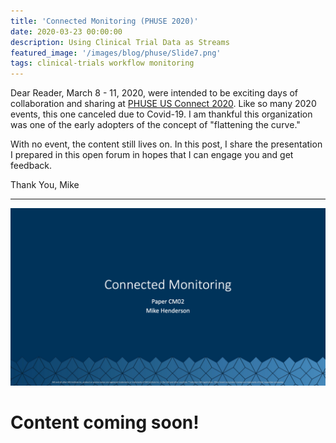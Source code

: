```yaml
---
title: 'Connected Monitoring (PHUSE 2020)'
date: 2020-03-23 00:00:00
description: Using Clinical Trial Data as Streams
featured_image: '/images/blog/phuse/Slide7.png'
tags: clinical-trials workflow monitoring
---
```


Dear Reader,
March 8 - 11, 2020, were intended to be exciting days of collaboration and sharing at [PHUSE US Connect 2020](https://www.phuse.eu/us-connect20).  Like so many 2020 events, this one canceled due to Covid-19.  I am thankful this organization was one of the early adopters of the concept of "flattening the curve."  

With no event, the content still lives on.  In this post, I share the presentation I prepared in this open forum in hopes that I can engage you and get feedback.

Thank You,
Mike

---

![](/images/blog/phuse/Slide1.png)

# Content coming soon!